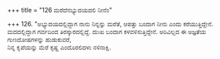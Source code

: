 +++
title = "126 ಮರೆದೆನಭ್ಯುದಯದಲಿ ನೀನೆಂ"

+++
126. "ಅಭ್ಯುದಯದಲ್ಲಿದ್ದಾಗ ನಾನು ನಿನ್ನನ್ನು ಮರೆತೆ, ಆಪತ್ತು ಬಂದಾಗ ನೀನು ಎಂದು ಕರೆಯುತ್ತಿದ್ದೇನೆ. ಮದದಲ್ಲಿದ್ದಾಗ ಗರ್ವದಿಂದ ತಿರಸ್ಕಾರದಲ್ಲಿದ್ದೆ. ದುಃಖ ಬಂದಾಗ ಕಳವಳಿಸುತ್ತಿದ್ದೇನೆ. ಅರಿವಿಲ್ಲದ ಈ ಅಜ್ಞತೆಯ ಗುಣದೋಷಗಳನ್ನು ಹುಡುಕುವರೆ,   
ನಿನ್ನ ಕೃಪೆಯನ್ನು ಮೆರೆ ಕೃಷ್ಣ ಎಂದೊರಲಿದಳು ನಳಿನಾಕ್ಷಿ.